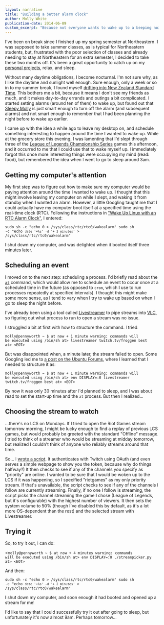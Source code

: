 ```yaml
---
layout: narrative
title: "Building a better alarm clock"
author: Molly White
publication-date: 2014-06-09
custom_excerpt: "Because not everyone wants to wake up to a beeping noise."
---
```


I've been on break since I finished up my spring semester at Northeastern. I was supposed to take summer classes, as is typical for Northeastern students, but, frustrated with the poor selection of classes and already needing to stay at Northeastern for an extra semester, I decided to take these two months off. It's been a great opportunity to catch up on my <a href="http://mollywhite.net/#projects">personal projects</a>, relax, and sleep.

Without many daytime obligations, I become nocturnal. I'm not sure why, as I like the daytime and sunlight well enough. Sure enough, only a week or so in to my summer break, I found myself <a href="http://xkcd.com/448/">drifting into New Zealand Standard Time</a>. This bothers me a bit, because it means I don't see my friends as much, and it makes day-to-day errands and outings a bit complicated. I started setting alarms (around ten of them) to wake up, but found out that <a href="https://www.youtube.com/watch?v=1fGIdZShScA">Sleepy Molly</a> is just smart enough to turn off the alarm (and subsequent alarms) and not smart enough to remember that I had been planning the night before to wake up earlier.

I came up with the idea a while ago to leave my desktop on, and schedule something interesting to happen around the time I wanted to wake up. While at the grocery store this evening, I was lamenting that I'd slept through three of the <a href="http://na.lolesports.com/">League of Legends Championship Series</a> games this afternoon, and it occurred to me that I could use that to wake myself up. I immediately forgot this once more interesting things were occupying my mind (read: food), but remembered the idea when I went to go to sleep around 3am.

<h2 id="gettingmycomputersattention">Getting my computer's attention</h2>

My first step was to figure out how to make sure my computer would be paying attention around the time I wanted to wake up. I thought that this might involve leaving my computer on while I slept, and waking it from standby when I wanted an alarm. However, a little Googling taught me that I could actually have my computer boot itself at a specified time using the real-time clock (RTC). Following the instructions in <a href="http://www.linux.com/learn/docs/672849-wake-up-linux-with-an-rtc-alarm-clock">"Wake Up Linux with an RTC Alarm Clock"</a>, I entered:

<code>sudo sh -c "echo 0 &gt; /sys/class/rtc/rtc0/wakealarm" 
sudo sh -c "echo `date '+%s' -d '+ 3 minutes'` &gt; /sys/class/rtc/rtc0/wakealarm"
</code>

I shut down my computer, and was delighted when it booted itself three minutes later.

<h2 id="schedulinganevent">Scheduling an event</h2>

I moved on to the next step: scheduling a process. I'd briefly read about the <a href="https://en.wikipedia.org/wiki/At_%28Unix%29"><code>at</code></a> command, which would allow me to schedule an event to occur once at a scheduled time in the future (as opposed to <code>cron</code>, which I use to run processes repeatedly at specified intervals). I thought this might make some more sense, as I tend to vary when I try to wake up based on when I go to sleep the night before.

I've already been using a tool called <a href="http://livestreamer.tanuki.se/en/latest/">Livestreamer</a> to pipe streams into <a href="http://www.videolan.org/vlc/index.html">VLC</a>, so figuring out what process to run to open a stream was no issue.

I struggled a bit at first with how to structure the command. I tried:

<code>molly@pennyworth ~ $ at now + 1 minute
warning: commands will be executed using /bin/sh
at&gt; livestreamer twitch.tv/froggen best
at&gt; &lt;EOT&gt;
</code>

But was disappointed when, a minute later, the stream failed to open. Some Googling led me to <a href="http://ubuntuforums.org/showthread.php?t=1777706&amp;p=10916458#post10916458">a post on the Ubuntu Forums</a>, where I learned that I needed to structure it as:

<code>molly@pennyworth ~ $ at now + 1 minute
warning: commands will be executed using /bin/sh
at&gt; env DISPLAY=:0 livestreamer twitch.tv/froggen best
at&gt; &lt;EOT&gt;
</code>

By now it was only 30 minutes after I'd planned to sleep, and I was about read to set the start-up time and the <code>at</code> process. But then I realized...

<h2 id="choosingthestreamtowatch">Choosing the stream to watch</h2>

...there's no LCS on Mondays. If I tried to open the Riot Games stream tomorrow morning, I might be lucky enough to find a replay of previous LCS games, but would probably be greeted with the standard "Offline" message. I tried to think of a streamer who would be streaming at midday tomorrow, but realized I couldn't think of anyone who reliably streams around that time.

So... I <a href="https://github.com/molly/streampicker">wrote a script</a>. It authenticates with Twitch using OAuth (and even serves a simple webpage to show you the token, because why do things halfway?) It then checks to see if any of the channels you specify as "priority" are online. I wanted to be sure that I would be woken up to the LCS if it was happening, so I specified "riotgames" as my only priority stream. If that's unavailable, the script checks to see if any of the channels I follow are currently streaming. Finally, if no one I follow is streaming, the script picks the channel streaming the game I chose (League of Legends, but it's configurable) with the highest number of viewers. It then sets the system volume to 50% (though I've disabled this by default, as it's a lot more OS-dependent than the rest) and the selected stream with Livestreamer.

<h2 id="tryingit">Trying it</h2>

So, to try it out, I can do:

<<code>molly@pennyworth ~ $ at now + 4 minutes
warning: commands will be executed using /bin/sh
at&gt; env DISPLAY=:0 ./streampicker.py
at&gt; &lt;EOT&gt;
</code>

And then:

<code>sudo sh -c "echo 0 &gt; /sys/class/rtc/rtc0/wakealarm" 
sudo sh -c "echo `date '+%s' -d '+ 2 minutes'` &gt; /sys/class/rtc/rtc0/wakealarm"
</code>

I shut down my computer, and soon enough it had booted and opened up a stream for me!

I'd like to say that I could successfully try it out after going to sleep, but unfortunately it's now almost 9am. Perhaps tomorrow...
